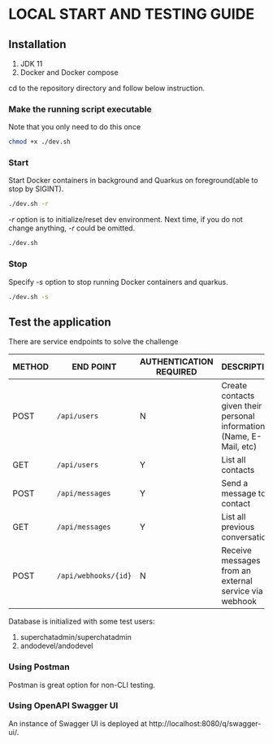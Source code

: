 # LOCAL START AND TESTING GUIDE

## Installation
1. JDK 11
2. Docker and Docker compose

cd to the repository directory and follow below instruction.

### Make the running script executable
Note that you only need to do this once
 ```bash
chmod +x ./dev.sh
 ```

### Start 
Start Docker containers in background and Quarkus on foreground(able to stop by SIGINT).
 ```bash
./dev.sh -r
 ```  
_-r_ option is to initialize/reset dev environment. 
Next time, if you do not change anything, _-r_ could be omitted.
 ```bash
./dev.sh
 ```

### Stop
Specify _-s_ option to stop running Docker containers and quarkus.
 ```bash
./dev.sh -s
 ```  

## Test the application
There are service endpoints to solve the challenge

METHOD | END POINT| AUTHENTICATION REQUIRED | DESCRIPTION
--- | --- | --- | ---
POST |`/api/users` | N | Create contacts given their personal information (Name, E-Mail, etc)
GET |`/api/users` | Y | List all contacts
POST |`/api/messages` | Y | Send a message to a contact
GET |`/api/messages` | Y | List all previous conversations
POST |`/api/webhooks/{id}` | N | Receive messages from an external service via a webhook

Database is initialized with some test users:
1. superchatadmin/superchatadmin
2. andodevel/andodevel

### Using Postman
Postman is great option for non-CLI testing.


### Using OpenAPI Swagger UI
An instance of Swagger UI is deployed at http://localhost:8080/q/swagger-ui/.

